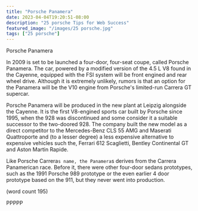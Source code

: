 ```yaml
---
title: "Porsche Panamera"
date: 2023-04-04T19:20:51-08:00
description: "25 porsche Tips for Web Success"
featured_image: "/images/25 porsche.jpg"
tags: ["25 porsche"]
---
```


Porsche Panamera


In 2009 is set to be launched a four-door, four-seat coupe, 
called Porsche Panamera. The car, powered by a modified 
version of the 4.5 L V8 found in the Cayenne, equipped with 
the FSI system will be front engined and rear wheel drive. 
Although it is extremely unlikely, rumors is that an option 
for the Panamera will be the V10 engine from Porsche's 
limited-run Carrera GT supercar. 

Porsche Panamera will be produced in the new plant at Leipzig 
alongside the Cayenne. It is the first V8-engined sports car built 
by Porsche since 1995, when the 928 was discontinued and 
some consider it a suitable successor to the two-doored 928. 
The company built the new model as a direct competitor to the 
Mercedes-Benz CLS 55 AMG and Maserati Quattroporte and 
(to a lesser degree) a less expensive alternative to expensive 
vehicles such the, Ferrari 612 Scaglietti, Bentley Continental GT
and Aston Martin Rapide.

Like Porsche Carrera`s name, the Panamera`s derives from the 
Carrera Panamerican race. Before it, there were other four-door 
sedans prototypes, such as the 1991 Porsche 989 prototype 
or the even earlier 4 door prototype based on the 911, but they 
never went into production.

(word count 195)

PPPPP

